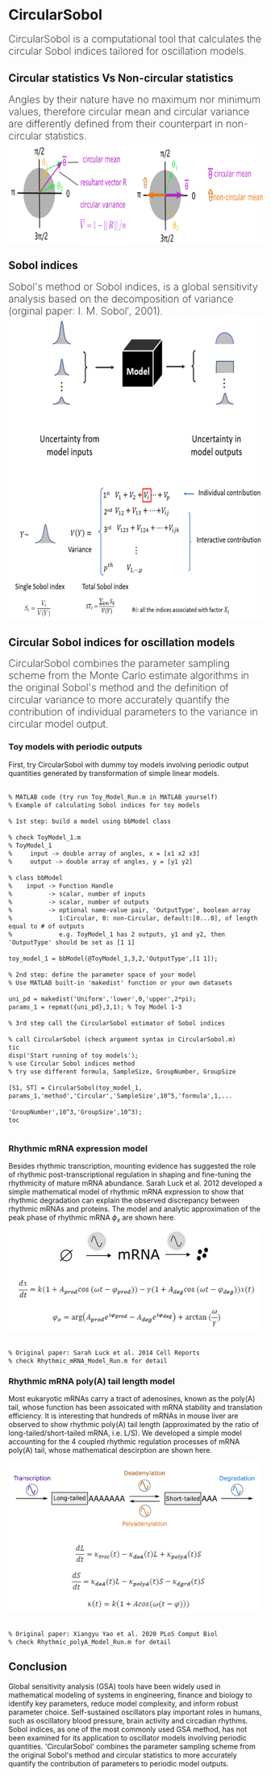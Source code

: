 
# CircularSobol
<span style="color:black;font-weight:200;font-size:20px">
CircularSobol is a computational tool that calculates the circular Sobol indices 
tailored for oscillation models.
</span>

## Circular statistics Vs Non-circular statistics
<span style="color:black;font-weight:200;font-size:20px">
Angles by their nature have no maximum nor minimum values, therefore circular mean 
and circular variance are differently defined from their counterpart in 
non-circular statistics.
</span>

<img src="/Image/Circular_noncircular_Statistics.png"  width="800" height="200">



## Sobol indices
<span style="color:black;font-weight:200;font-size:20px">
Sobol's method or Sobol indices, is a global sensitivity analysis based on the decomposition of variance 
(orginal paper: I. M. Sobol′, 2001).
</span>

<img src="Sobolindices.png"  width="600" height="600">


## Circular Sobol indices for oscillation models
<span style="color:black;font-weight:200;font-size:20px">
CircularSobol combines the parameter sampling scheme from the Monte Carlo estimate algorithms
in the original Sobol's method and the definition of circular variance to more
accurately quantify the contribution of individual parameters to the variance in circular model
output.
</span>

### Toy models with periodic outputs
First, try CircularSobol with dummy toy models involving periodic output quantities
generated by transformation of simple linear models. 
<pre><code>
% MATLAB code (try run Toy_Model_Run.m in MATLAB yourself)
% Example of calculating Sobol indices for toy models 

% 1st step: build a model using bbModel class

% check ToyModel_1.m
% ToyModel_1 
%     input -> double array of angles, x = [x1 x2 x3]
%     output -> double array of angles, y = [y1 y2]

% class bbModel 
%    input -> Function Handle
%          -> scalar, number of inputs
%          -> scalar, number of outputs
%          -> optional name-value pair, 'OutputType', boolean array
%             1:Circular, 0: non-Circular, default:[0...0], of length equal to # of outputs
%             e.g. ToyModel_1 has 2 outputs, y1 and y2, then 'OutputType' should be set as [1 1]
                                       
toy_model_1 = bbModel(@ToyModel_1,3,2,'OutputType',[1 1]);

% 2nd step: define the parameter space of your model
% Use MATLAB built-in 'makedist' function or your own datasets

uni_pd = makedist('Uniform','lower',0,'upper',2*pi);
params_1 = repmat({uni_pd},3,1); % Toy Model 1-3

% 3rd step call the CircularSobol estimator of Sobol indices

% call CircularSobol (check argument syntax in CircularSobol.m)
tic
disp('Start running of toy models');
% use Circular Sobol indices method
% try use different formula, SampleSize, GroupNumber, GroupSize

[S1, ST] = CircularSobol(toy_model_1, params_1,'method','Circular','SampleSize',10^5,'formula',1,...
                                                            'GroupNumber',10^3,'GroupSize',10^3);
toc

</code></pre>

### Rhythmic mRNA expression model
Besides rhythmic transcription, mounting evidence has suggested the role of rhythmic post-transcriptional regulation
in shaping and fine-tuning the rhythmicity of mature mRNA abundance. Sarah Luck et al. 2012
developed a simple mathematical model of rhythmic mRNA expression to show that rhythmic degradation can explain 
the observed discrepancy between rhythmic mRNAs and proteins. The model and analytic approximation of the peak
phase of rhythmic mRNA $\phi_{x}$ are shown here.

<img src="Sarah_Rhythmic_mRNA.png"  width="500" height="200">
<pre><code>
% Original paper: Sarah Luck et al. 2014 Cell Reports
% check Rhythmic_mRNA_Model_Run.m for detail
</code></pre>

### Rhythmic mRNA poly(A) tail length model
Most eukaryotic mRNAs carry a tract of adenosines, known as the poly(A)  tail, whose function has been assoicated with
mRNA stability and translation efficiency. It is interesting that hundreds of mRNAs in mouse liver are observed to show
rhythmic poly(A) tail length (approximated by the ratio of long-tailed/short-tailed mRNA, i.e. L/S).
We developed a simple model accounting for the 4 coupled rhythmic regulation processes of mRNA poly(A) tail, whose mathematical descirption are shown here.

<img src="XY_Rhythmic_polyA_model.png"  width="500" height="300">

<pre><code>
% Original paper: Xiangyu Yao et al. 2020 PLoS Comput Biol
% check Rhythmic_polyA_Model_Run.m for detail
</code></pre>

## Conclusion
Global sensitivity analysis (GSA) tools have been widely used in mathematical modeling of systems in engineering, 
finance and biology to identify key parameters,
reduce model complexity, and inform robust parameter choice. Self-sustained oscillators play important
roles in humans, such as oscillatory blood pressure, brain activity and circadian rhythms.
Sobol indices, as one of the most commonly used GSA method, has not been examined for its application
to oscillator models involving periodic quantities. 'CircularSobol' combines the parameter sampling scheme from 
the original Sobol's method and circular statistics to more accurately quantify the contribution of parameters
to periodic model outputs.
